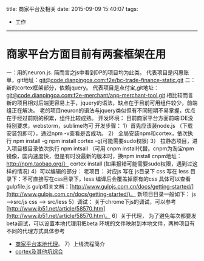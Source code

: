 title: 商家平台及相关
date: 2015-09-09 15:40:07
tags:
 - 工作
---

商家平台方面目前有两套框架在用
=============

一：用的neuron.js.  简而言之js中看到DP的项目均为此类。
代表项目是闪惠账单，git地址：[git@code.dianpingoa.com:f2e/bc-trade-finance-static.git](git@code.dianpingoa.com:f2e/bc-trade-finance-static.git)
	二：新的cortex框架部分，依赖jquery。
代表项目是点付宝,git地址：[git@code.dianpingoa.com:f2e-merchant/app-merchant-tool.git](git@code.dianpingoa.com:f2e-merchant/app-merchant-tool.git)
   相比较而言新的项目相对后端更容易上手，jquery的语法，缺点在于目前可用组件较少，前端组正在解决。
老的项目neuron的语法与jquery类似但有不同短期不易掌握，优点在于经过前期的积累，组件比较成熟。
开发环境：
目前商家平台方面前端IDE没特别要求，webstorm，sublime均可
开发步骤：
	1）首先应该装node.js （下载安装包即可），通过npm -v查看是否成功。
    2） 全局安装npm和cortex，依次执行
				npm install  -g
       			npm install cortex -g(可能需要sudo权限)
    3） 拉静态项目，进入项目根目录依次执行
				npm intsall （可用 cnpm install代替。cnpm为淘宝npm镜像，国内速度快，但是有时没最新的版本时，换npm install  cnpm地址：http://npm.taobao.org/）
				cortex install  (如果报错可能需要sudo权限，遇到过这样的情况)
	4）可以编辑的部分：
			老项目：
            对应js 写在 js目录下
			css 写在 less 目录下：不可直接写在css目录下，less 编译后会覆盖掉原有的css
	        具体可以查看gulpfile.js  gulp相关文档：[http://www.gulpjs.com.cn/docs/getting-started/](http://www.gulpjs.com.cn/docs/getting-started/)。
            新项目目录一般如下：
             js ——>src/js
	         css ——> src/less
	5）调试：
	关于chrome下js的调试，可以参考[http://www.jb51.net/article/58570.htm](http://www.jb51.net/article/58570.htm)。
	6）关于代理，
	为了避免每次都要发beta调试，可以设置本地代理用把beta 环境的文件映射到本地文件，两种项目有不同的代理方式具体参考
*   [商家平台本地代理](/2015/09/09/localProxy/)。
	7）上线流程简介
*   [cortex及其他坑综合]( http://efte.github.io/dpapp/#)